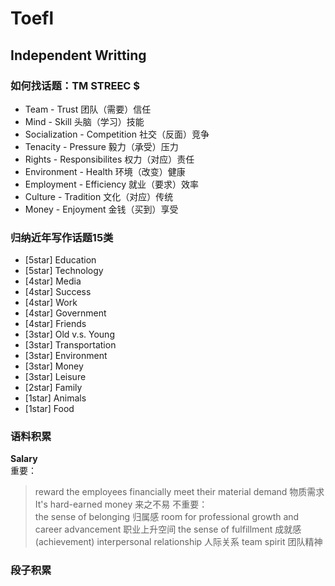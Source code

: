 # Toefl

## Independent Writting

### **如何找话题：TM STREEC $**

- Team - Trust  团队（需要）信任
- Mind - Skill  头脑（学习）技能
- Socialization - Competition  社交（反面）竞争
- Tenacity - Pressure  毅力（承受）压力
- Rights - Responsibilites  权力（对应）责任
- Environment - Health  环境（改变）健康
- Employment - Efficiency  就业（要求）效率
- Culture - Tradition  文化（对应）传统
- Money - Enjoyment  金钱（买到）享受

### **归纳近年写作话题15类**

- [5star] Education
- [5star] Technology
- [4star] Media
- [4star] Success
- [4star] Work
- [4star] Government
- [4star] Friends
- [3star] Old v.s. Young
- [3star] Transportation
- [3star] Environment
- [3star] Money
- [3star] Leisure
- [2star] Family
- [1star] Animals
- [1star] Food

### **语料积累** 

**Salary**    
重要：    
> reward the employees financially 
> meet their material demand 物质需求
> It's hard-earned money 来之不易
不重要：  
> the sense of belonging 归属感 
> room for professional growth and career advancement 职业上升空间
> the sense of fulfillment 成就感(achievement)
> interpersonal relationship 人际关系
> team spirit 团队精神


### **段子积累**




